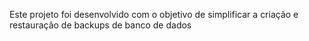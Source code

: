 Este projeto foi desenvolvido com o objetivo de simplificar a criação e restauração de backups de banco de dados 
